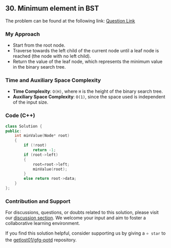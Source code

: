 ## 30. Minimum element in BST
The problem can be found at the following link: [Question Link](https://www.geeksforgeeks.org/problems/minimum-element-in-bst/1)

### My Approach
- Start from the root node.
- Traverse towards the left child of the current node until a leaf node is reached (the node with no left child).
- Return the value of the leaf node, which represents the minimum value in the binary search tree.

### Time and Auxiliary Space Complexity

- **Time Complexity**: `O(H)`, where `H` is the height of the binary search tree.
- **Auxiliary Space Complexity**: `O(1)`, since the space used is independent of the input size.

### Code (C++)
```cpp
class Solution {
public:   
    int minValue(Node* root)
    {
        if (!root)
            return -1;
        if (root->left)
        {
            root=root->left;
            minValue(root);
        }
        else return root->data;
    }
};
```

### Contribution and Support

For discussions, questions, or doubts related to this solution, please visit our [discussion section](https://github.com/getlost01/gfg-potd/discussions). We welcome your input and aim to foster a collaborative learning environment.

If you find this solution helpful, consider supporting us by giving a `⭐ star` to the [getlost01/gfg-potd](https://github.com/getlost01/gfg-potd) repository.
